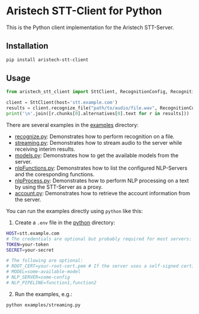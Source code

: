# Aristech STT-Client for Python

This is the Python client implementation for the Aristech STT-Server.

## Installation

```bash
pip install aristech-stt-client
```

## Usage

```python
from aristech_stt_client import SttClient, RecognitionConfig, RecognitionSpec

client = SttClient(host='stt.example.com')
results = client.recognize_file("path/to/audio/file.wav", RecognitionConfig(specification=RecognitionSpec(model="some-model")))
print('\n'.join([r.chunks[0].alternatives[0].text for r in results]))
```

There are several examples in the [examples](https://github.com/aristech-de/stt-clients/blob/main/python/examples/) directory:

- [recognize.py](https://github.com/aristech-de/stt-clients/blob/main/python/examples/recognize.py): Demonstrates how to perform recognition on a file.
- [streaming.py](https://github.com/aristech-de/stt-clients/blob/main/python/examples/streaming.py): Demonstrates how to stream audio to the server while receiving interim results.
- [models.py](https://github.com/aristech-de/stt-clients/blob/main/python/examples/models.py): Demonstrates how to get the available models from the server.
- [nlpFunctions.py](https://github.com/aristech-de/stt-clients/blob/main/python/examples/nlpFunctions.py): Demonstrates how to list the configured NLP-Servers and the coresponding functions.
- [nlpProcess.py](https://github.com/aristech-de/stt-clients/blob/main/python/examples/nlpProcess.py): Demonstrates how to perform NLP processing on a text by using the STT-Server as a proxy.
- [account.py](https://github.com/aristech-de/stt-clients/blob/main/python/examples/account.py): Demonstrates how to retrieve the account information from the server.

You can run the examples directly using `python` like this:

1. Create a `.env` file in the [python](.) directory:

```sh
HOST=stt.example.com
# The credentials are optional but probably required for most servers:
TOKEN=your-token
SECRET=your-secret

# The following are optional:
# ROOT_CERT=your-root-cert.pem # If the server uses a self-signed certificate
# MODEL=some-available-model
# NLP_SERVER=some-config
# NLP_PIPELINE=function1,function2
```

2. Run the examples, e.g.:

```sh
python examples/streaming.py
```
